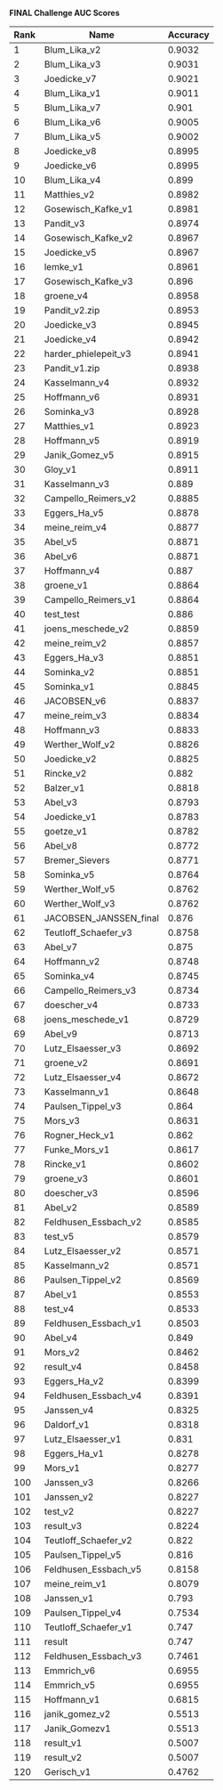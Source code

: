**FINAL Challenge AUC Scores**


|Rank|Name|Accuracy|
|----|-----|---|
|1|Blum_Lika_v2|0.9032| 
|2|Blum_Lika_v3|0.9031| 
|3|Joedicke_v7|0.9021| 
|4|Blum_Lika_v1|0.9011| 
|5|Blum_Lika_v7|0.901| 
|6|Blum_Lika_v6|0.9005| 
|7|Blum_Lika_v5|0.9002| 
|8|Joedicke_v8|0.8995| 
|9|Joedicke_v6|0.8995| 
|10|Blum_Lika_v4|0.899| 
|11|Matthies_v2|0.8982| 
|12|Gosewisch_Kafke_v1|0.8981| 
|13|Pandit_v3|0.8974| 
|14|Gosewisch_Kafke_v2|0.8967| 
|15|Joedicke_v5|0.8967| 
|16|lemke_v1|0.8961| 
|17|Gosewisch_Kafke_v3|0.896| 
|18|groene_v4|0.8958| 
|19|Pandit_v2.zip|0.8953| 
|20|Joedicke_v3|0.8945| 
|21|Joedicke_v4|0.8942| 
|22|harder_phielepeit_v3|0.8941| 
|23|Pandit_v1.zip|0.8938| 
|24|Kasselmann_v4|0.8932| 
|25|Hoffmann_v6|0.8931| 
|26|Sominka_v3|0.8928| 
|27|Matthies_v1|0.8923| 
|28|Hoffmann_v5|0.8919| 
|29|Janik_Gomez_v5|0.8915| 
|30|Gloy_v1|0.8911| 
|31|Kasselmann_v3|0.889| 
|32|Campello_Reimers_v2|0.8885| 
|33|Eggers_Ha_v5|0.8878| 
|34|meine_reim_v4|0.8877| 
|35|Abel_v5|0.8871| 
|36|Abel_v6|0.8871| 
|37|Hoffmann_v4|0.887| 
|38|groene_v1|0.8864| 
|39|Campello_Reimers_v1|0.8864| 
|40|test_test|0.886| 
|41|joens_meschede_v2|0.8859| 
|42|meine_reim_v2|0.8857| 
|43|Eggers_Ha_v3|0.8851| 
|44|Sominka_v2|0.8851| 
|45|Sominka_v1|0.8845| 
|46|JACOBSEN_v6|0.8837| 
|47|meine_reim_v3|0.8834| 
|48|Hoffmann_v3|0.8833| 
|49|Werther_Wolf_v2|0.8826| 
|50|Joedicke_v2|0.8825| 
|51|Rincke_v2|0.882| 
|52|Balzer_v1|0.8818| 
|53|Abel_v3|0.8793| 
|54|Joedicke_v1|0.8783| 
|55|goetze_v1|0.8782| 
|56|Abel_v8|0.8772| 
|57|Bremer_Sievers|0.8771| 
|58|Sominka_v5|0.8764| 
|59|Werther_Wolf_v5|0.8762| 
|60|Werther_Wolf_v3|0.8762| 
|61|JACOBSEN_JANSSEN_final|0.876| 
|62|Teutloff_Schaefer_v3|0.8758| 
|63|Abel_v7|0.875| 
|64|Hoffmann_v2|0.8748| 
|65|Sominka_v4|0.8745| 
|66|Campello_Reimers_v3|0.8734| 
|67|doescher_v4|0.8733| 
|68|joens_meschede_v1|0.8729| 
|69|Abel_v9|0.8713| 
|70|Lutz_Elsaesser_v3|0.8692| 
|71|groene_v2|0.8691| 
|72|Lutz_Elsaesser_v4|0.8672| 
|73|Kasselmann_v1|0.8648| 
|74|Paulsen_Tippel_v3|0.864| 
|75|Mors_v3|0.8631| 
|76|Rogner_Heck_v1|0.862| 
|77|Funke_Mors_v1|0.8617| 
|78|Rincke_v1|0.8602| 
|79|groene_v3|0.8601| 
|80|doescher_v3|0.8596| 
|81|Abel_v2|0.8589| 
|82|Feldhusen_Essbach_v2|0.8585| 
|83|test_v5|0.8579| 
|84|Lutz_Elsaesser_v2|0.8571| 
|85|Kasselmann_v2|0.8571| 
|86|Paulsen_Tippel_v2|0.8569| 
|87|Abel_v1|0.8553| 
|88|test_v4|0.8533| 
|89|Feldhusen_Essbach_v1|0.8503| 
|90|Abel_v4|0.849| 
|91|Mors_v2|0.8462| 
|92|result_v4|0.8458| 
|93|Eggers_Ha_v2|0.8399| 
|94|Feldhusen_Essbach_v4|0.8391| 
|95|Janssen_v4|0.8325| 
|96|Daldorf_v1|0.8318| 
|97|Lutz_Elsaesser_v1|0.831| 
|98|Eggers_Ha_v1|0.8278| 
|99|Mors_v1|0.8277| 
|100|Janssen_v3|0.8266| 
|101|Janssen_v2|0.8227| 
|102|test_v2|0.8227| 
|103|result_v3|0.8224| 
|104|Teutloff_Schaefer_v2|0.822| 
|105|Paulsen_Tippel_v5|0.816| 
|106|Feldhusen_Essbach_v5|0.8158| 
|107|meine_reim_v1|0.8079| 
|108|Janssen_v1|0.793| 
|109|Paulsen_Tippel_v4|0.7534| 
|110|Teutloff_Schaefer_v1|0.747| 
|111|result|0.747| 
|112|Feldhusen_Essbach_v3|0.7461| 
|113|Emmrich_v6|0.6955| 
|114|Emmrich_v5|0.6955| 
|115|Hoffmann_v1|0.6815| 
|116|janik_gomez_v2|0.5513| 
|117|Janik_Gomezv1|0.5513| 
|118|result_v1|0.5007| 
|119|result_v2|0.5007| 
|120|Gerisch_v1|0.4762| 
